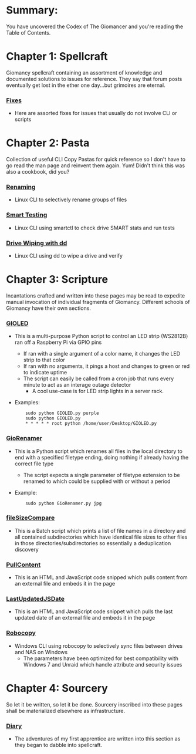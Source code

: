 # Summary:
You have uncovered the Codex of The Giomancer and you're reading the Table of Contents.


# Chapter 1: Spellcraft
Giomancy spellcraft containing an assortment of knowledge and documented solutions to issues for reference. They say that forum posts eventually get lost in the ether one day...but grimoires are eternal.

### [Fixes](Spellcraft/Fixes)
* Here are assorted fixes for issues that usually do not involve CLI or scripts


# Chapter 2: Pasta
Collection of useful CLI Copy Pastas for quick reference so I don't have to go read the man page and reinvent them again. Yum! Didn't think this was also a cookbook, did you?

### [Renaming](Pasta/Renaming.sh)
* Linux CLI to selectively rename groups of files
### [Smart Testing](Pasta/smart.sh)
* Linux CLI using smartctl to check drive SMART stats and run tests
### [Drive Wiping with dd](Pasta/dd.sh)
* Linux CLI using dd to wipe a drive and verify


# Chapter 3: Scripture
Incantations crafted and written into these pages may be read to expedite manual invocation of individual fragments of Giomancy. Different schools of Giomancy have their own sections.

### [GIOLED](Scripture/Python/GIOLED.py)
* This is a multi-purpose Python script to control an LED strip (WS2812B) ran off a Raspberry Pi via GPIO pins
  * If ran with a single argument of a color name, it changes the LED strip to that color
  * If ran with no arguments, it pings a host and changes to green or red to indicate uptime
  * The script can easily be called from a cron job that runs every minute to act as an interage outage detector
     * A cool use-case is for LED strip lights in a server rack.
* Examples:

          sudo python GIOLED.py purple
          sudo python GIOLED.py
          * * * * * root python /home/user/Desktop/GIOLED.py

### [GioRenamer](Scripture/Python/GioRenamer.py)
* This is a Python script which renames all files in the local directory to end with a specified filetype ending, doing nothing if already having the correct file type
  * The script expects a single parameter of filetype extension to be renamed to which could be supplied with or without a period
* Example:

          sudo python GioRenamer.py jpg
          
### [fileSizeCompare](Scripture/Batch/fileSizeCompare.bat)
* This is a Batch script which prints a list of file names in a directory and all contained subdirectories which have identical file sizes to other files in those directories/subdirectories so essentially a deduplication discovery

### [PullContent](Scripture/JavaScript/PullContent.js)
* This is an HTML and JavaScript code snipped which pulls content from an external file and embeds it in the page

### [LastUpdatedJSDate](Scripture/JavaScript/LastUpdatedJSDate.js)
* This is an HTML and JavaScript code snippet which pulls the last updated date of an external file and embeds it in the page

### [Robocopy](Scripture/CMD/Robocopy.cmd)
* Windows CLI using robocopy to selectively sync files between drives and NAS on Windows
   * The parameters have been optimized for best compatibility with Windows 7 and Unraid which handle attribute and security issues


# Chapter 4: Sourcery
So let it be written, so let it be done. Sourcery inscribed into these pages shall be materialized elsewhere as infrastructure.

### [Diary](Sourcery/diary.txt)
* The adventures of my first apprentice are written into this section as they began to dabble into spellcraft.
